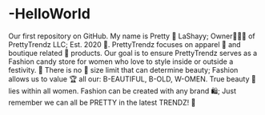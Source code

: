 # -HelloWorld
Our first repository on GitHub.
My name is Pretty 🦋 LaShayy; 
Owner👩🏻‍💼 of PrettyTrendz LLC;
Est. 2020 🏢.
PrettyTrendz focuses on apparel 👗 and boutique related 💎 products.
Our goal is to ensure PrettyTrendz serves as a Fashion candy store for women who love to style inside or outside a festivity. 🥳
There is no 🚫 size limit that can determine beauty; 
Fashion allows us to value 🏆 all our: 
B-EAUTIFUL, 
B-OLD,
W-OMEN.
True beauty 🎀 lies within all women. 
Fashion can be created with any brand 🛍️;
Just remember we can all be PRETTY in the latest TRENDZ! 💋
